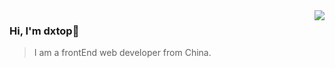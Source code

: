 <img align="right" src="https://github-readme-stats.vercel.app/api?username=dxtop&show_icons=true&icon_color=805AD5&text_color=718096&bg_color=ffffff&hide_title=true&count_private=true" />

### Hi, I'm dxtop👋
>I am a frontEnd web developer from China.
